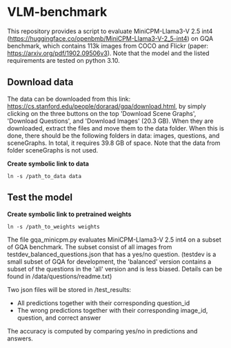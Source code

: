 # VLM-benchmark
This repository provides a script to evaluate MiniCPM-Llama3-V 2.5 int4 (https://huggingface.co/openbmb/MiniCPM-Llama3-V-2_5-int4) on GQA benchmark, which contains 113k images from COCO and Flickr (paper: https://arxiv.org/pdf/1902.09506v3). Note that the model and the listed requirements are tested on python 3.10.

## Download data
The data can be downloaded from this link: https://cs.stanford.edu/people/dorarad/gqa/download.html, by simply clicking on the three buttons on the top 'Download Scene Graphs', 'Download Questions', and 'Download Images' (20.3 GB). When they are downloaded, extract the files and move them to the data folder. When this is done, there should be the following folders in data: images, questions, and sceneGraphs. In total, it requires 39.8 GB of space. Note that the data from folder sceneGraphs is not used.

**Create symbolic link to data**

```shell
ln -s /path_to_data data
```

## Test the model

**Create symbolic link to pretrained weights**

```shell
ln -s /path_to_weights weights
```

The file gqa_minicpm.py evaluates MiniCPM-Llama3-V 2.5 int4 on a subset of GQA benchmark. The subset consist of all images from testdev_balanced_questions.json that has a yes/no question. (testdev is a small subset of GQA for development, the 'balanced' version contains a subset of the questions in the 'all' version and is less biased. Details can be found in /data/questions/readme.txt)

Two json files will be stored in /test_results:
- All predictions together with their corresponding question_id
- The wrong predictions together with their corresponding image_id, question, and correct answer

The accuracy is computed by comparing yes/no in predictions and answers.
